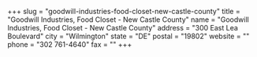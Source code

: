 +++
slug = "goodwill-industries-food-closet-new-castle-county"
title = "Goodwill Industries, Food Closet - New Castle County"
name = "Goodwill Industries, Food Closet - New Castle County"
address = "300 East Lea Boulevard"
city = "Wilmington"
state = "DE"
postal = "19802"
website = ""
phone = "302 761-4640"
fax = ""
+++
